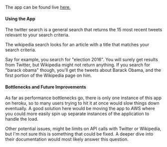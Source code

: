 The app can be found live [here.](kabbagechallenge.herokuapp.com)

#### Using the App

The twitter search is a general search that returns the 15 most recent tweets relevant to
your search criteria.

The wikipedia search looks for an article with a title that matches your search criteria.

Say for example, you search for "election 2016". You will surely get results from Twitter,
but Wikipedia might not return anything. If you search for "barack obama" though, you'll get
the tweets about Barack Obama, and the first portion of the Wikipedia page on him.

#### Bottlenecks and Future Improvements

As far as performance bottlenecks go, there is only one instance of this app on heroku, so
to many users trying to hit it at once would slow things down eventually. A good solution
here would be moving the app to AWS where you could more easily spin up separate instances
of the application to handle the load.

Other potential issues, might be limits on API calls with Twitter or Wikipedia, but I'm not sure
this is something that could be fixed. A deeper dive into their documentation would most likely
answer this question.
